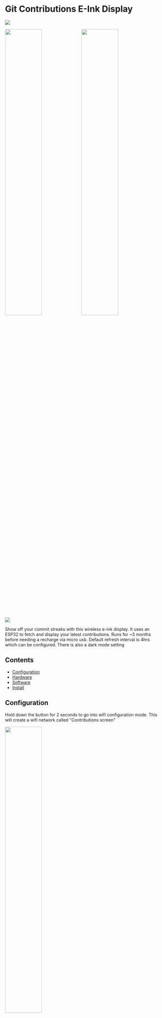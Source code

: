 # Git Contributions E-Ink Display

  <img src="showcase/hero.jpg" />
<p float="left">
  <img src="showcase/user_example2.jpg" width="49%" />  
  <img src="showcase/user_example1.jpg" width="49%" /> 
</p>
  <img src="showcase/hero_carousel.gif" />

Show off your commit streaks with this wireless e-ink display. It uses an ESP32 to fetch and display your latest contributions.
Runs for ~3 months before needing a recharge via micro usb. Default refresh interval is 4hrs which can be configured. There is also a dark mode setting

## Contents

- [Configuration](#configuration)
- [Hardware](#hardware)
- [Software](#software)
- [Install](#install)

## Configuration

Hold down the button for 2 seconds to go into wifi configuration mode. This will create a wifi network called "Contributions screen"

<img src="showcase/config_mode.jpg" width="49%" />

Once connected with your phone or laptop press "Sign In" to open the browser configuration

<p float="left">
  <img src="showcase/network.jpg" width="49%"/>  
  <img src="showcase/config.jpg" width="49%" />  
</p>

After saving your configuration the device will restart with the updated settings

- If there's an issue with the wifi connection you'll get a striked through wifi symbol
- If there's an issue with fetching the commit data from the api then you'll get a striked through link icon

## Hardware

<img src="showcase/parts.jpg" />

- [LILYGO® T5 2.13inch E-Paper Development Board](https://lilygo.cc/products/t5-v2-3-1)
  - These are normally used as shopping center price displays but also happen to be the perfect dimensions for this project. Shoutout to Lilygo for creating these neat little guys
  - I found the GDEM0213B74 to be a bit sharper than the DEPG0213BN which looked like it had some anti-aliasing built in that I couldn't disable
  - This specific board wasn't listed as supported by the greyscale gfx library however using one with similar specs did the trick
- 3.7V 1200mAh 603450 battery
  - 50mm x 34mm x 6mm
  - Great size for this project, fits quite snugly. A thinner battery might need something to prevent rattling around like some double sided tape
  - The Lilygo comes with a 1.25mm 2pin JST connector so don't need to worry about finding one with that connector
- 3d printed case and stand available for free on [MakerWorld](https://makerworld.com/en/models/1427537-lilygo-t5-2-13-3d-printed-case#profileId-1483837)

  - Buttons and switch, secured lid with screws, thin screen bezels and a mechanism to keep the screen firmly at the front of the case.
  - For the wood style finish I printed with a Bambu Lab wood filament and applied an alcohol ink with a cheap and thick paintbrush
  - Other cases available:
    - Thingiverse model by [xl0e](https://www.thingiverse.com/thing:4670205)
    - Lilygo project by [Piotr-Kubica](https://github.com/piotr-kubica/weather-tiny)
    - Or build your own using this Lilygo reference model on [GrabCad](https://grabcad.com/library/lilygo-t5-2-13-1)

- M3 screws, 6mm
- M3 female thread inserts ~5.7mm
  - These are great, just push them into 3d prints with a soldering iron and you've got a perfect thread
- AWG 26-24 Heat shrink wire connectors or solder

The EleksCava creator has had success adapting the code to work with their screen [here](https://www.reddit.com/r/esp32/comments/1kgrwxk/comment/mrbv0fa)
<img src="showcase/elekscava.jpg" width="100%" />

## Software

- Configuration mode
  - When the esp32 wakes up we get a `esp_sleep_get_wakeup_cause` which we can use to determine whether it was due to the button being pressed or the sleep timer. If it was the button we check it again after 2 seconds and if it's still `LOW` (pressed) then enter config mode
  - In the [ConfigAccessPoint.h](https://github.com/HarryHighPants/esp32-git-contributions-epd/blob/main/ConfigAccessPoint.h) file the esp32 creates it's own wifi access point which when connected to uses a captive portal to show a html form. Before sending the html the current configuration values are injected into the forms inputs
  - When the user presses save they're navigated to /submit with the entered form values in the search params of the url
  - The esp32 then reads these and stores them in RTC memory before restarting
    - RTC memory persists through `esp_deep_sleep` but not when powered off
- Fetching contribution data
  - In the [ContribData.h](https://github.com/HarryHighPants/esp32-git-contributions-epd/blob/main/ContribData.h) file the esp32 first tries to connect to wifi via the provided wifi ssid and password
  - Once connected it does an api request to the configured simplified contributions api that returns an integer[] representing the level of commits for each day requested. e.g 2 weeks = [1, 0, 3, 1, 4, 0, 0, 1, 0, 3, 1, 4, 0, -1, -1]
    - -1 means the day is later in the week
    - 0 for no commits today
    - 1-4 for the level of commits
  - The custom [github-contributions-api](https://github.com/HarryHighPants/github-contributions-api) is available on Github if you'd like to fork or host your own. It just uses the Github graphql api to fetch the data and then transforms it into the simplified integer[] response. It's written in NodeJS and Typescript. Technically this could serve as a habit tracker for other events using a different api that follows the same response structure, gym session for example
  - The retrieved data is deserialised using deserializeJson (probably overkill) and if it's changed, stored in RTC memory and rendered
- Rendering
  - In the [Rendering.h](https://github.com/HarryHighPants/esp32-git-contributions-epd/blob/main/Rendering.h) file we're utilising the [Adafruit GFX Library](https://github.com/adafruit/Adafruit-GFX-Library) with a [greyscale e-ink display library](https://github.com/ZinggJM/GxEPD2_4G) to draw the shapes, icons and text
  - The icons were created using a mix of Javls [image2cpp](https://github.com/javl/image2cpp) tool and Cowboys [Bitmap code generator](https://bitmap-code-generator.benalman.com/)

## Install

To install the latest precompiled build on your esp32

1. Download the latest zip from the [releases page](https://github.com/HarryHighPants/esp32-git-contributions-epd/releases)
1. If you're running Linux or Mac the [build_scripts](https://github.com/HarryHighPants/esp32-git-contributions-epd/tree/main/build_scripts) folder has bash commands to assist with the next steps
1. Plug in the esp32 and find it's connected port: [fetch_ports.bat](https://github.com/HarryHighPants/esp32-git-contributions-epd/blob/main/build_scripts/fetch_ports.bat)
1. Update the port number in the [flash.bat](https://github.com/HarryHighPants/esp32-git-contributions-epd/blob/main/build_scripts/flash.bat) and run the esptool write_flash command

## Contributing

- To modify the source code, fork your own copy of the repo and clone it into a folder named `esp32-git-contributions-epd`
  - Folder name must match the file name of the `.ino` file
- Arduino IDE can be used to manage dependencies, code compilation, and uploading to the esp32
  - [Lilygo instructions](https://github.com/Xinyuan-LilyGO/LilyGo-T5-Epaper-Series)
- Open the esp32-git-contributions-epd.ino file
- Install required dependencies
  - [ArduinoJson](https://github.com/bblanchon/ArduinoJson)
  - [GxEPD2_4G](https://github.com/ZinggJM/GxEPD2_4G)
  - [Adafruit_GFX_Library](https://github.com/adafruit/Adafruit-GFX-Library)
  - [Adafruit BusIO](https://github.com/adafruit/Adafruit_BusIO)
  - [StreamUtils](https://github.com/bblanchon/ArduinoStreamUtils)
